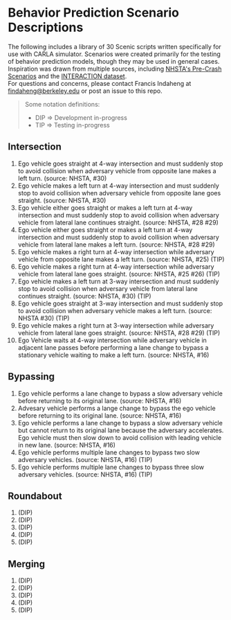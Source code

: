 # Behavior Prediction Scenario Descriptions

The following includes a library of 30 Scenic scripts written specifically for use with CARLA simulator.
Scenarios were created primarily for the testing of behavior prediction models, though they may be used in general cases.
Inspiration was drawn from multiple sources, including [NHSTA's Pre-Crash Scenarios](https://rosap.ntl.bts.gov/view/dot/41932/dot_41932_DS1.pdf) and the [INTERACTION dataset](https://github.com/interaction-dataset/interaction-dataset).
</br>
For questions and concerns, please contact Francis Indaheng at findaheng@berkeley.edu or post an issue to this repo.
</br>
> Some notation definitions:
> - DIP => Development in-progress
> - TIP => Testing in-progress

## Intersection
01. Ego vehicle goes straight at 4-way intersection and must suddenly stop to avoid collision when adversary vehicle from opposite lane makes a left turn. (source: NHSTA, #30)
02. Ego vehicle makes a left turn at 4-way intersection and must suddenly stop to avoid collision when adversary vehicle from opposite lane goes straight. (source: NHSTA, #30)
03. Ego vehicle either goes straight or makes a left turn at 4-way intersection and must suddenly stop to avoid collision when adversary vehicle from lateral lane continues straight. (source: NHSTA, #28 #29)
04. Ego vehicle either goes straight or makes a left turn at 4-way intersection and must suddenly stop to avoid collision when adversary vehicle from lateral lane makes a left turn. (source: NHSTA, #28 #29)
05. Ego vehicle makes a right turn at 4-way intersection while adversary vehicle from opposite lane makes a left turn. (source: NHSTA, #25) (TIP)
06. Ego vehicle makes a right turn at 4-way intersection while adversary vehicle from lateral lane goes straight. (source: NHSTA, #25 #26) (TIP)
07. Ego vehicle makes a left turn at 3-way intersection and must suddenly stop to avoid collision when adversary vehicle from lateral lane continues straight. (source: NHSTA, #30) (TIP)
08. Ego vehicle goes straight at 3-way intersection and must suddenly stop to avoid collision when adversary vehicle makes a left turn. (source: NHSTA #30) (TIP)
09. Ego vehicle makes a right turn at 3-way intersection while adversary vehicle from lateral lane goes straight. (source: NHSTA, #28 #29) (TIP)
10. Ego Vehicle waits at 4-way intersection while adversary vehicle in adjacent lane passes before performing a lane change to bypass a stationary vehicle waiting to make a left turn. (source: NHSTA, #16)

## Bypassing
01. Ego vehicle performs a lane change to bypass a slow adversary vehicle before returning to its original lane. (source: NHSTA, #16)
02. Advesary vehicle performs a lange change to bypass the ego vehicle before returning to its original lane. (source: NHSTA, #16)
03. Ego vehicle performs a lane change to bypass a slow adversary vehicle but cannot return to its original lane because the adversary accelerates. Ego vehicle must then slow down to avoid collision with leading vehicle in new lane. (source: NHSTA, #16)
04. Ego vehicle performs multiple lane changes to bypass two slow adversary vehicles. (source: NHSTA, #16) (TIP)
05. Ego vehicle performs multiple lane changes to bypass three slow adversary vehicles. (source: NHSTA, #16) (TIP)

## Roundabout
01. (DIP)
02. (DIP)
03. (DIP)
04. (DIP)
05. (DIP)

## Merging
01. (DIP)
02. (DIP)
03. (DIP)
04. (DIP)
05. (DIP)
